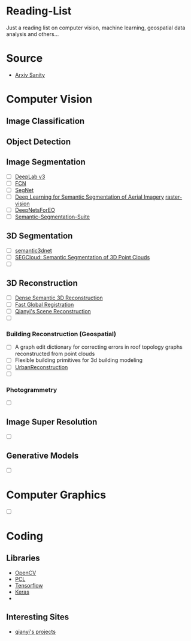 # Reading-List
Just a reading list on computer vision, machine learning, geospatial data analysis and others...

# Source
* [Arxiv Sanity](http://www.arxiv-sanity.com/)
# Computer Vision
## Image Classification
## Object Detection
## Image Segmentation
- [ ] [DeepLab v3](https://arxiv.org/pdf/1802.02611.pdf)
- [ ] [FCN]()
- [ ] [SegNet]()
- [ ] [Deep Learning for Semantic Segmentation of Aerial Imagery](https://www.azavea.com/blog/2017/05/30/deep-learning-on-aerial-imagery/)
      [raster-vision](https://github.com/azavea/raster-vision)
- [ ] [DeepNetsForEO](https://github.com/nshaud/DeepNetsForEO)
- [ ] [Semantic-Segmentation-Suite](https://github.com/GeorgeSeif/Semantic-Segmentation-Suite)
## 3D Segmentation
- [ ] [semantic3dnet](https://github.com/nsavinov/semantic3dnet)
- [ ] [SEGCloud: Semantic Segmentation of 3D Point Clouds](http://segcloud.stanford.edu/)
- [ ] []()
## 3D Reconstruction
- [ ] [Dense Semantic 3D Reconstruction](https://ieeexplore.ieee.org/document/7575643/)
- [ ] [Fast Global Registration](https://github.com/IntelVCL/FastGlobalRegistration)
- [ ] [Qianyi's Scene Reconstruction](http://qianyi.info/scene.html)
- [ ] []()
### Building Reconstruction (Geospatial)
- [ ] A graph edit dictionary for correcting errors in roof topology graphs reconstructed from point clouds
- [ ] Flexible building primitives for 3d building modeling
- [ ] [UrbanReconstruction](https://github.com/qianyizh/UrbanReconstruction)
- [ ] []()
### Photogrammetry
- [ ] []()
## Image Super Resolution
- [ ] []()
## Generative Models
- [ ] []()
# Computer Graphics
- [ ] []()
# Coding
## Libraries
* [OpenCV](https://opencv.org/)
* [PCL](http://pointclouds.org/)
* [Tensorflow](https://www.tensorflow.org/)
* [Keras](https://keras.io/)
* []()
## Interesting Sites
* [qianyi's projects](http://qianyi.info/project.html)

